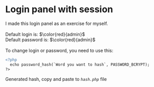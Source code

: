 
# Login panel with session
I made this login panel as an exercise for myself.<br><br>
Default login is: $\color{red}{admin}$<br>
Default password is: $\color{red}{admin}$<br><br>
To change login or password, you need to use this:<br>


```diff
<?php
  echo password_hash(`Word you want to hash`, PASSWORD_BCRYPT);
?>
```
Generated hash, copy and paste to <i>`hash.php`</i> file<br><br>
